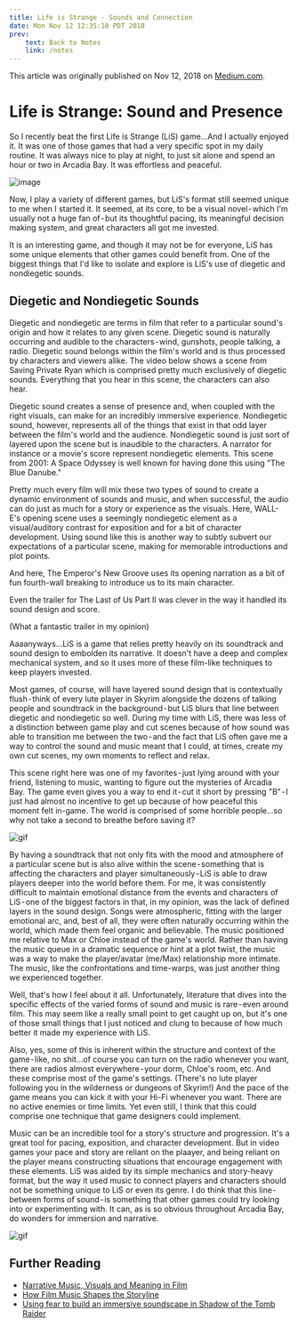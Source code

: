 ```yaml
---
title: Life is Strange - Sounds and Connection
date: Mon Nov 12 12:35:10 PDT 2018
prev:
    text: Back to Notes
    link: /notes
---
```

This article was originally published on Nov 12, 2018 on [Medium.com](https://medium.com/@alexanderkmutuc/sound-and-connection-in-life-is-strange-49d628d41590).

# Life is Strange: Sound and Presence

So I recently beat the first Life is Strange (LiS) game…And I actually enjoyed it. It was one of those games that had a very specific spot in my daily routine. It was always nice to play at night, to just sit alone and spend an hour or two in Arcadia Bay. It was effortless and peaceful.  

![image](https://cdn-images-1.medium.com/max/1600/1*1boMQnu6DtMYsRKq_z5-rQ.gif)

Now, I play a variety of different games, but LiS's format still seemed unique to me when I started it. It seemed, at its core, to be a visual novel - which I'm usually not a huge fan of - but its thoughtful pacing, its meaningful decision making system, and great characters all got me invested.  

It is an interesting game, and though it may not be for everyone, LiS has some unique elements that other games could benefit from. One of the biggest things that I'd like to isolate and explore is LiS's use of diegetic and nondiegetic sounds.  

## Diegetic and Nondiegetic Sounds

Diegetic and nondiegetic are terms in film that refer to a particular sound's origin and how it relates to any given scene. Diegetic sound is naturally occurring and audible to the characters - wind, gunshots, people talking, a radio. Diegetic sound belongs within the film's world and is thus processed by characters and viewers alike.
The video below shows a scene from Saving Private Ryan which is comprised pretty much exclusively of diegetic sounds. Everything that you hear in this scene, the characters can also hear.

<VideoFrame videoUrl="https://www.youtube.com/embed/DSKerypwUDM" />


Diegetic sound creates a sense of presence and, when coupled with the right visuals, can make for an incredibly immersive experience.
Nondiegetic sound, however, represents all of the things that exist in that odd layer between the film's world and the audience. Nondiegetic sound is just sort of layered upon the scene but is inaudible to the characters. A narrator for instance or a movie's score represent nondiegetic elements.
This scene from 2001: A Space Odyssey is well known for having done this using "The Blue Danube."

<VideoFrame  videoUrl="https://www.youtube.com/embed/muPNlnm_i44" />


Pretty much every film will mix these two types of sound to create a dynamic environment of sounds and music, and when successful, the audio can do just as much for a story or experience as the visuals.
Here, WALL-E's opening scene uses a seemingly nondiegetic element as a visual/auditory contrast for exposition and for a bit of character development. Using sound like this is another way to subtly subvert our expectations of a particular scene, making for memorable introductions and plot points.

<VideoFrame videoUrl="https://www.youtube.com/embed/nLx_7wEmwms" />


And here, The Emperor's New Groove uses its opening narration as a bit of fun fourth-wall breaking to introduce us to its main character.

<VideoFrame videoUrl="https://www.youtube.com/embed/uT4ySwoh27Q" />


Even the trailer for The Last of Us Part II was clever in the way it handled its sound design and score.

<VideoFrame videoUrl="https://www.youtube.com/embed/W2Wnvvj33Wo" />


(What a fantastic trailer in my opinion)  

Aaaanyways…LiS is a game that relies pretty heavily on its soundtrack and sound design to embolden its narrative. It doesn't have a deep and complex mechanical system, and so it uses more of these film-like techniques to keep players invested.  

Most games, of course, will have layered sound design that is contextually flush - think of every lute player in Skyrim alongside the dozens of talking people and soundtrack in the background - but LiS blurs that line between diegetic and nondiegetic so well.
During my time with LiS, there was less of a distinction between game play and cut scenes because of how sound was able to transition me between the two - and the fact that LiS often gave me a way to control the sound and music meant that I could, at times, create my own cut scenes, my own moments to reflect and relax.  

This scene right here was one of my favorites - just lying around with your friend, listening to music, wanting to figure out the mysteries of Arcadia Bay. The game even gives you a way to end it - cut it short by pressing "B" - I just had almost no incentive to get up because of how peaceful this moment felt in-game. The world is comprised of some horrible people…so why not take a second to breathe before saving it?  

![gif](https://miro.medium.com/max/1200/1*_M1elAG8bsjhF-_bRoshUA.gif)

By having a soundtrack that not only fits with the mood and atmosphere of a particular scene but is also alive within the scene - something that is affecting the characters and player simultaneously - LiS is able to draw players deeper into the world before them.
For me, it was consistently difficult to maintain emotional distance from the events and characters of LiS - one of the biggest factors in that, in my opinion, was the lack of defined layers in the sound design. Songs were atmospheric, fitting with the larger emotional arc, and, best of all, they were often naturally occurring within the world, which made them feel organic and believable. The music positioned me relative to Max or Chloe instead of the game's world. Rather than having the music queue in a dramatic sequence or hint at a plot twist, the music was a way to make the player/avatar (me/Max) relationship more intimate. The music, like the confrontations and time-warps, was just another thing we experienced together.  

Well, that's how I feel about it all. Unfortunately, literature that dives into the specific effects of the varied forms of sound and music is rare - even around film.
This may seem like a really small point to get caught up on, but it's one of those small things that I just noticed and clung to because of how much better it made my experience with LiS.  

Also, yes, some of this is inherent within the structure and context of the game - like, no shit…of course you can turn on the radio whenever you want, there are radios almost everywhere - your dorm, Chloe's room, etc. And these comprise most of the game's settings. (There's no lute player following you in the wilderness or dungeons of Skyrim!) And the pace of the game means you can kick it with your Hi-Fi whenever you want. There are no active enemies or time limits. Yet even still, I think that this could comprise one technique that game designers could implement.  

Music can be an incredible tool for a story's structure and progression. It's a great tool for pacing, exposition, and character development. But in video games your pace and story are reliant on the plaayer, and being reliant on the player means constructing situations that encourage engagement with these elements. LiS was aided by its simple mechanics and story-heavy format, but the way it used music to connect players and characters should not be something unique to LiS or even its genre.
I do think that this line - between forms of sound - is something that other games could try looking into or experimenting with. It can, as is so obvious throughout Arcadia Bay, do wonders for immersion and narrative.  

![gif](https://miro.medium.com/max/1200/1*H60QHTtMV-RJgJUSCmycMQ.gif)

## Further Reading

- [Narrative Music, Visuals and Meaning in Film](https://www.diva-portal.org/smash/get/diva2:985329/FULLTEXT01.pdf)
- [How Film Music Shapes the Storyline](https://www.psychologytoday.com/us/blog/what-shapes-film/201310/how-film-music-shapes-the-storyline)
- [Using fear to build an immersive soundscape in Shadow of the Tomb Raider](http://www.gamasutra.com/view/news/329886/QA_Using_fear_to_build_an_immersive_soundscape_in_Shadow_of_the_Tomb_Raider.php)